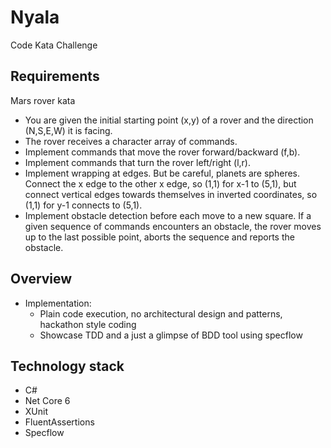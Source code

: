 # Nyala
Code Kata Challenge

## Requirements
Mars rover kata
 - You are given the initial starting point (x,y) of a rover and the direction (N,S,E,W) it is facing.
 - The rover receives a character array of commands.
 - Implement commands that move the rover forward/backward (f,b).
 - Implement commands that turn the rover left/right (l,r).
 - Implement wrapping at edges. But be careful, planets are spheres. Connect the x edge to the other x edge, so (1,1) for x-1 to (5,1), but connect vertical edges towards themselves in inverted coordinates, so (1,1) for y-1 connects to (5,1).
 - Implement obstacle detection before each move to a new square. If a given sequence of commands encounters an obstacle, the rover moves up to the last possible point, aborts the sequence and reports the obstacle.

## Overview
- Implementation:
  - Plain code execution, no architectural design and patterns, hackathon style coding
  - Showcase TDD and a just a glimpse of BDD tool using specflow

## Technology stack
- C#
- Net Core 6
- XUnit
- FluentAssertions
- Specflow
